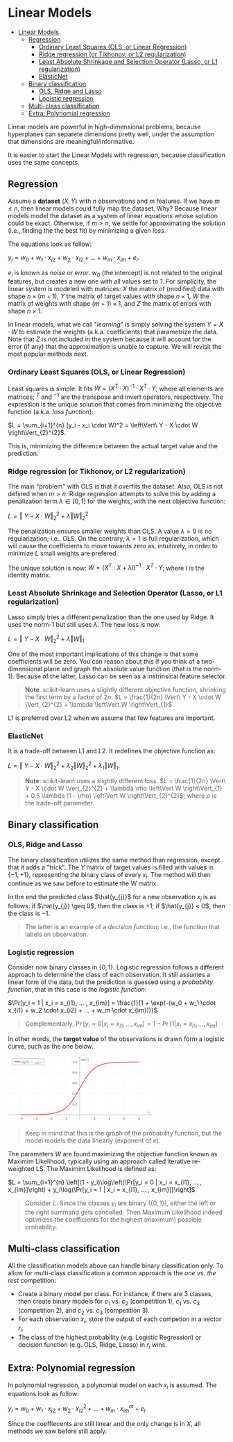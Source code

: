 # Linear Models
- [Linear Models](#linear-models)
  - [Regression](#regression)
    - [Ordinary Least Squares (OLS, or Linear Regression)](#ordinary-least-squares-ols-or-linear-regression)
    - [Ridge regression (or Tikhonov, or L2 regularization)](#ridge-regression-or-tikhonov-or-l2-regularization)
    - [Least Absolute Shrinkage and Selection Operator (Lasso, or L1 regularization)](#least-absolute-shrinkage-and-selection-operator-lasso-or-l1-regularization)
    - [ElasticNet](#elasticnet)
  - [Binary classification](#binary-classification)
    - [OLS, Ridge and Lasso](#ols-ridge-and-lasso)
    - [Logistic regression](#logistic-regression)
  - [Multi-class classification](#multi-class-classification)
  - [Extra: Polynomial regression](#extra-polynomial-regression)

Linear models are powerful in high-dimensional problems, because hyperplanes can separete dimensions pretty well, under the assumption that dimensions are meaningful/informative.

It is easier to start the Linear Models with regression, because classification uses the same concepts. 

## Regression

Assume a **dataset** $(X, Y)$ with $n$ observations and $m$ features. If we have $m \leq n$, then linear models could fully map the dataset. Why? Because linear models model the dataset as a system of linear equations whose solution could be exact. Otherwise, if $m > n$, we settle for approximating the solution (i.e., finding the the best fit) by minimizing a given _loss_.

The equations look as follow:

$y_i = w_0 + w_1 \cdot x_{i2} + w_2 \cdot x_{i2} + ... + w_m \cdot x_{im} + e_i$.

$e_i$ is known as _noise_ or _error_. $w_0$ (the intercept) is not related to the original features, but creates a new one with all values set to 1. For simplicity, the linear system is modeled with matrices: $X$ the matrix of (modified) data with shape $n \times (m+1)$, $Y$ the matrix of target values with shape $n \times 1$, $W$ the matrix of weights with shape $(m + 1) \times 1$, and $Z$ the matrix of errors with shape $n \times 1$.

In linear models, what we call "_learning_" is simply solving the system $Y = X \cdot W$ to estimate the weights (a.k.a. coefficients) that parametrize the data. Note that $Z$ is not included in the system because it will account for the error (if any) that the approximation is unable to capture. We will revisit the most popular methods next.

<!-- > Typically, linear models will add an extra feature with all values set to 1, resulting in $m + 1$ features. Its associated coefficient will be $w_{m+1}$, which represents the intercept of the hyperplane. For simplicity, we will not consider it here. -->

### Ordinary Least Squares (OLS, or Linear Regression)

Least squares is simple. It fits $W = (X^T · X)^{-1} · X^T · Y$; where all elements are matrices; $^T$ and $^{-1}$ are the transpose and invert operators, respectively. The expression is the unique solution that comes from minimizing the objective function (a.k.a. _loss function_):

$L = \sum_{i=1}^{n} (y_i - x_i \cdot W)^2 = \left\Vert\ Y - X \cdot W \right\Vert_{2}^{2}$. 

This is, minimizing the difference between the actual target value and the prediction.

### Ridge regression (or Tikhonov, or L2 regularization)

The main "problem" with OLS is that it overfits the dataset. Also, OLS is not defined when $m > n$. Ridge regression attempts to solve this by adding a penalization term $\lambda \in [0, 1]$ for the weights, with the next objective function:

$L = \left\Vert\ Y - X \cdot W \right\Vert_{2}^{2} + \lambda \left\Vert W \right\Vert_{2}^{2}$

The penalization ensures smaller weights than OLS. A value $\lambda = 0$ is no regularization; i.e., OLS. On the contrary, $\lambda = 1$ is full regularization, which will cause the coefficients to move towards zero as, intuitively, in order to minimize $L$ small weights are prefered.

The unique solution is now: $W = (X^T \cdot X + λI)^{-1} \cdot X^T \cdot Y$; where $I$ is the identity matrix.

### Least Absolute Shrinkage and Selection Operator (Lasso, or L1 regularization)

Lasso simply tries a different penalization than the one used by Ridge. It uses the norm-1 but still uses $\lambda$. The new loss is now:

$L = \Vert\ Y - X \cdot W \Vert_{2}^{2} + \lambda \left\Vert W \right\Vert_{1}$

One of the most important implications of this change is that some coefficients will be zero. You can reason about this if you think of a two-dimensional plane and graph the absolute value function (that is the norm-1). Because of the latter, Lasso can be seen as a instrinsical feature selector.

> **Note**. scikit-learn uses a slightly different objective function, shrinking the first term by a factor of $2n$: $L = \frac{1}{2n} \Vert\ Y - X \cdot W \Vert_{2}^{2} + \lambda \left\Vert W \right\Vert_{1}$

L1 is preferred over L2 when we assume that few features are important.

### ElasticNet

It is a trade-off between L1 and L2. It redefines the objective function as:

$L = \Vert\ Y - X \cdot W \Vert_{2}^{2} + \lambda_2 \left\Vert W \right\Vert_{2}^{2} + \lambda_1 \left\Vert W \right\Vert_{1}$.

> **Note**: scikit-learn uses a slightly different loss. $L = \frac{1}{2n} \Vert\ Y - X \cdot W \Vert_{2}^{2} + \lambda \rho \left\Vert W \right\Vert_{1} + 0.5 \lambda (1 - \rho) \left\Vert W \right\Vert_{2}^{2}$; where $\rho$ is the trade-off parameter.

## Binary classification

### OLS, Ridge and Lasso

The binary classification utilizes the same method than regression, except that it adds a "trick". The $Y$ matrix of target values is filled with values in $\{-1, +1\}$, representing the binary class of every $x_i$. The method will then continue as we saw before to estimate the W matrix.

In the end the predicted class $\hat{y_{j}}$ for a new observation $x_j$ is as follows: if $\hat{y_{j}} \geq 0$, then the class is $+1$; if $\hat{y_{j}} < 0$, then the class is $-1$.

> The latter is an example of a _decision function_; i.e., the function that labels an observation.

### Logistic regression

Consider now binary classes in $\{0, 1\}$. Logistic regression follows a different approach to determine the class of each observation. It still assumes a linear form of the data, but the prediction is guessed using a _probability function_, that in this case is the _logistic function_:

$\Pr[y_i = 1 | x_i = x_{i1}, ... , x_{im}] = \frac{1}{1 + \exp(-(w_0 + w_1 \cdot x_{i1} + w_2 \cdot x_{i2} + ... + w_m \cdot x_{im}))}$

> Complementarly, $\Pr[y_i = 0 | x_i =  x_{i1}, ... , x_{im}] = 1- \Pr[1 | x_i = x_{i1}, ... , x_{im}]$

In other words, the **target value** of the observations is drawn form a logistic curve, such as the one below. 

![Logistic function](../../imgs/01/supervised_learning/B/LogisticFunction.png)

> Keep in mind that this is the graph of the probability function, but the model models the data linearly (exponent of $e$).

The parameters $W$ are found maximizing the objective function known as Maximim Likelihood, typically using an approach called iterative re-weighted LS. The Maximim Likelihood is defined as:

$L = \sum_{i=1}^{n} \left[(1 - y_i)\log\left(\Pr[y_i = 0 | x_i = x_{i1}, ... , x_{im}]\right) + y_i\log(\Pr[y_i = 1 | x_i = x_{i1}, ... , x_{im}])\right]$

> Consider $L$. Since the classes $y_i$ are binary ($\{0, 1\}$), either the left or the right summand gets cancelled. Then Maximum Likelihood indeed optimizes the coefficients for the highest (maximum) possible probability.

## Multi-class classification

All the classification models above can handle binary classification only. To allow for multi-class classification a common approach is the _one vs. the rest_ competition:
- Create a binary model per class. For instance, if there are 3 classes, then create binary models for $c_1$ vs. $c_2$ (competition 1), $c_1$ vs. $c_3$ (competition 2), and $c_2$ vs. $c_3$ (competition 3).
- For each observation $x_i$, store the output of each competion in a vector $r_i$.
- The class of the highest probability (e.g. Logistic Regression) or decision function (e.g. OLS, Ridge, Lasso) in $r_i$ wins.

## Extra: Polynomial regression

In polynomial regression, a polynomial model on each $x_i$ is assumed. The equations look as follow:

$y_i = w_0 + w_1 \cdot x_{i2} + w_2 \cdot x^2_{i2} + ... + w_m \cdot x^m_{im} + e_i$.

Since the coeffiecents are still linear and the only change is in $X$, all methods we saw before still apply.

